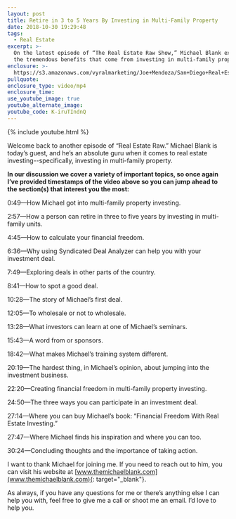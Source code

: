 ```yaml
---
layout: post
title: Retire in 3 to 5 Years By Investing in Multi-Family Property
date: 2018-10-30 19:29:48
tags:
  - Real Estate
excerpt: >-
  On the latest episode of “The Real Estate Raw Show,” Michael Blank explains
  the tremendous benefits that come from investing in multi-family property.
enclosure: >-
  https://s3.amazonaws.com/vyralmarketing/Joe+Mendoza/San+Diego+Real+Estate-+Investing+Advice+With+Michael+Blank.mp4
pullquote:
enclosure_type: video/mp4
enclosure_time:
use_youtube_image: true
youtube_alternate_image:
youtube_code: K-iruTIndnQ
---
```


{% include youtube.html %}

Welcome back to another episode of “Real Estate Raw.” Michael Blank is today’s guest, and he’s an absolute guru when it comes to real estate investing--specifically, investing in multi-family property.

**In our discussion we cover a variety of important topics, so once again I’ve provided timestamps of the video above so you can jump ahead to the section(s) that interest you the most:**

0:49—How Michael got into multi-family property investing.

2:57—How a person can retire in three to five years by investing in multi-family units.

4:45—How to calculate your financial freedom.

6:36—Why using Syndicated Deal Analyzer can help you with your investment deal.

7:49—Exploring deals in other parts of the country.

8:41—How to spot a good deal.

10:28—The story of Michael’s first deal.

12:05—To wholesale or not to wholesale.

13:28—What investors can learn at one of Michael’s seminars. &nbsp;

15:43—A word from or sponsors.

18:42—What makes Michael’s training system different.

20:19—The hardest thing, in Michael’s opinion, about jumping into the investment business.

22:20—Creating financial freedom in multi-family property investing.

24:50—The three ways you can participate in an investment deal.

27:14—Where you can buy Michael’s book: “Financial Freedom With Real Estate Investing.”

27:47—Where Michael finds his inspiration and where you can too.

30:24—Concluding thoughts and the importance of taking action.

I want to thank Michael for joining me. If you need to reach out to him, you can visit his website at [www.themichaelblank.com](www.themichaelblank.com){: target="_blank"}.

As always, if you have any questions for me or there’s anything else I can help you with, feel free to give me a call or shoot me an email. I’d love to help you.

&nbsp;